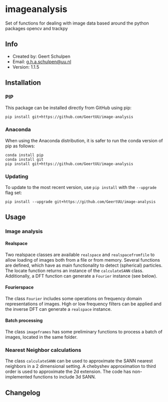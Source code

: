 # imageanalysis
Set of functions for dealing with image data based around the python packages opencv and trackpy

## Info
- Created by: Geert Schulpen
- Email: g.h.a.schulpen@uu.nl
- Version: 1.1.5


## Installation

### PIP
This package can be installed directly from GitHub using pip:
```
pip install git+https://github.com/GeertUU/image-analysis
```
### Anaconda
When using the Anaconda distribution, it is safer to run the conda version of pip as follows:
```
conda install pip
conda install git
pip install git+https://github.com/GeertUU/image-analysis
```
### Updating
To update to the most recent version, use `pip install` with the `--upgrade` flag set:
```
pip install --upgrade git+https://github.com/GeertUU/image-analysis
```


## Usage
### Image analysis
#### Realspace
Two realspace classes are available `realspace` and `realspacefromfile` to allow loading of images both from a file or from memory. Several functions are defined, which have as main functionality to detect (spherical) particles. The locate function returns an instance of the `calculateSANN` class. Additionally, a DFT function can generate a `Fourier` instance (see below).

#### Fourierspace
The class `Fourier` includes some operations on frequency domain representations of images. High or low frequency filters can be applied and the inverse DFT can generate a `realspace` instance.

#### Batch processing
The class `imageframes` has some preliminary functions to process a batch of images, located in the same folder.

### Nearest Neighbor calculations
The class `calculateSANN` can be used to approximate the SANN nearest neighbors in a 2 dimensional setting. A chebyshev approximation to third order is used to approximate the 2d extension.
The code has non-implemented functions to include 3d SANN.



## Changelog
